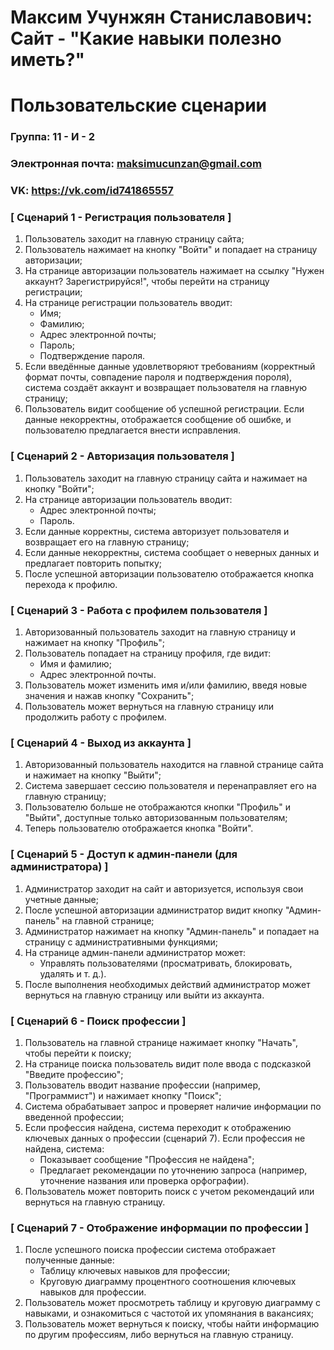 # Максим Учунжян Станиславович: Сайт - "Какие навыки полезно иметь?"
# Пользовательские сценарии

### Группа: 11 - И - 2
### Электронная почта: maksimucunzan@gmail.com
### VK: https://vk.com/id741865557


### [ Сценарий 1 - Регистрация пользователя ]

1. Пользователь заходит на главную страницу сайта;
2. Пользователь нажимает на кнопку "Войти" и попадает на страницу авторизации;
3. На странице авторизации пользователь нажимает на ссылку "Нужен аккаунт? Зарегистрируйся!", чтобы перейти на страницу регистрации;
4. На странице регистрации пользователь вводит:
    + Имя;
    + Фамилию;
    + Адрес электронной почты;
    + Пароль;
    + Подтверждение пароля.
5. Если введённые данные удовлетворяют требованиям (корректный формат почты, совпадение пароля и подтверждения пороля), cистема создаёт аккаунт и возвращает пользователя на главную страницу;
6. Пользователь видит сообщение об успешной регистрации. Если данные некорректны, отображается сообщение об ошибке, и пользователю предлагается внести исправления.


### [ Сценарий 2 - Авторизация пользователя ]

1. Пользователь заходит на главную страницу сайта и нажимает на кнопку "Войти";
2. На странице авторизации пользователь вводит:
    + Адрес электронной почты;
    + Пароль.
3. Если данные корректны, система авторизует пользователя и возвращает его на главную страницу;
4. Если данные некорректны, система сообщает о неверных данных и предлагает повторить попытку;
5. После успешной авторизации пользователю отображается кнопка перехода к профилю.


### [ Сценарий 3 - Работа с профилем пользователя ]

1. Авторизованный пользователь заходит на главную страницу и нажимает на кнопку "Профиль";
2. Пользователь попадает на страницу профиля, где видит:
    + Имя и фамилию;
    + Адрес электронной почты.
3. Пользователь может изменить имя и/или фамилию, введя новые значения и нажав кнопку "Сохранить";
4. Пользователь может вернуться на главную страницу или продолжить работу с профилем.


### [ Сценарий 4 - Выход из аккаунта ]

1. Авторизованный пользователь находится на главной странице сайта и нажимает на кнопку "Выйти";
2. Система завершает сессию пользователя и перенаправляет его на главную страницу;
3. Пользователю больше не отображаются кнопки "Профиль" и "Выйти", доступные только авторизованным пользователям;
4. Теперь пользователю отображается кнопка "Войти".

### [ Сценарий 5 - Доступ к админ-панели (для администратора) ]

1. Администратор заходит на сайт и авторизуется, используя свои учетные данные;
2. После успешной авторизации администратор видит кнопку "Админ-панель" на главной странице;
3. Администратор нажимает на кнопку "Админ-панель" и попадает на страницу с административными функциями;
4. На странице админ-панели администратор может:
    + Управлять пользователями (просматривать, блокировать, удалять и т. д.).
5. После выполнения необходимых действий администратор может вернуться на главную страницу или выйти из аккаунта.

### [ Сценарий 6 - Поиск профессии ]

1. Пользователь на главной странице нажимает кнопку "Начать", чтобы перейти к поиску;
2. На странице поиска пользователь видит поле ввода с подсказкой "Введите профессию";
3. Пользователь вводит название профессии (например, "Программист") и нажимает кнопку "Поиск";
4. Система обрабатывает запрос и проверяет наличие информации по введенной профессии;
5. Если профессия найдена, система переходит к отображению ключевых данных о профессии (сценарий 7). Если профессия не найдена, система:
    + Показывает сообщение "Профессия не найдена";
    + Предлагает рекомендации по уточнению запроса (например, уточнение названия или проверка орфографии).
6. Пользователь может повторить поиск с учетом рекомендаций или вернуться на главную страницу.

### [ Сценарий 7 - Отображение информации по профессии ]

1. После успешного поиска профессии система отображает полученные данные:
    + Таблицу ключевых навыков для профессии;
    + Круговую диаграмму процентного соотношения ключевых навыков для профессии.
2. Пользователь может просмотреть таблицу и круговую диаграмму с навыками, и ознакомиться с частотой их упомянания в вакансиях;
3. Пользователь может вернуться к поиску, чтобы найти информацию по другим профессиям, либо вернуться на главную страницу.
